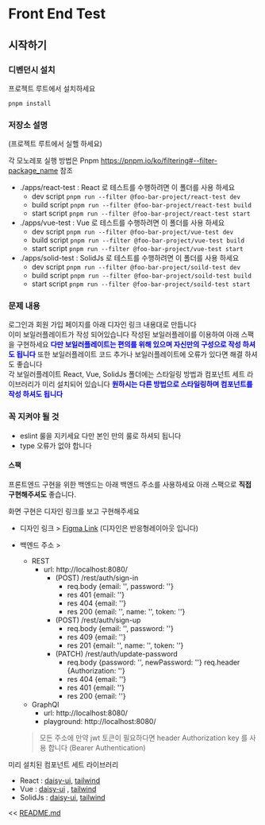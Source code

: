 # Front End Test

## 시작하기

### 디벤던시 설치
프로젝트 루트에서 설치하세요
```shell
pnpm install
```

### 저장소 설명

(프로젝트 루트에서 실핼 하세요)

각 모노레포 실행 방법은 Pnpm https://pnpm.io/ko/filtering#--filter-package_name 참조

- ./apps/react-test : React 로 테스트를 수행하려면 이 폴더를 사용 하세요
  - dev script `pnpm run --filter @foo-bar-project/react-test dev`
  - build script `pnpm run --filter @foo-bar-project/react-test build`
  - start script `pnpm run --filter @foo-bar-project/react-test start`
- ./apps/vue-test : Vue 로 테스트를 수행하려면 이 폴더를 사용 하세요
  - dev script `pnpm run --filter @foo-bar-project/vue-test dev`
  - build script `pnpm run --filter @foo-bar-project/vue-test build`
  - start script `pnpm run --filter @foo-bar-project/vue-test start`
- ./apps/solid-test : SolidJs 로 테스트를 수행하려면 이 폴더를 사용 하세요
  - dev script `pnpm run --filter @foo-bar-project/soild-test dev`
  - build script `pnpm run --filter @foo-bar-project/soild-test build`
  - start script `pnpm run --filter @foo-bar-project/soild-test start`

### 문제 내용

로그인과 회원 가입 페이지를 아래 디자인 링크 내용대로 만듭니다 \
이미 보일러플레이트가 작성 되어있습니다 작성된 보일러플레이를 이용하여 아래 스팩을 구현하세요
<strong style="color:blue">다만 보일러플레이트는 편의를 위해 있으며 자신만의 구성으로 작성 하셔도 됩니다</strong>
또한 보일러플레이트 코드 추가나 보일러플레이트에 오류가 있다면 해결 하셔도 좋습니다 \
각 보일러플레이트 React, Vue, SolidJs 폴더에는 스타일링 방법과 컴포넌트 세트 라이브러리가 미리 설치되어 있습니다
<strong style="color:blue">원하시는 다른 방법으로 스타일링하며 컴포넌트를 작성 하셔도 됩니다</strong>

### 꼭 지켜야 될 것
- eslint 룰을 지키세요 다만 본인 만의 룰로 하셔되 됩니다
- type 오류가 없야 합니다

#### 스팩

프론트엔드 구현을 위한 백엔드는 아래 백엔드 주소를 사용하세요 아래 스팩으로 <strong>직접 구현해주셔도</strong> 좋습니다.

화면 구현은 디자인 링크를 보고 구현해주세요 

- 디자인 링크 > [Figma Link](https://www.figma.com/file/rRh6du4JPZclkiuBqLS6xX/Fornt-End-Test?node-id=0%3A1)  (디자인은 반응형레이아웃 입니다)

- 백엔드 주소 >
    - REST
        - url: http://localhost:8080/
          - (POST) /rest/auth/sign-in
            - req.body {email: '<string>', password: '<string>'} 
            - res 401 {email: '<string>'}
            - res 404 {email: '<string>'}
            - res 200 {email: '<string>', name: '<string>', token: '<string>'}
          - (POST) /rest/auth/sign-up
            - req.body {email: '<string>', password: '<string>'}
            - res 409 {email: '<string>'}
            - res 201 {email: '<string>', name: '<string>', token: '<string>'}
          - (PATCH) /rest/auth/update-password
            - req.body {password: '<string>', newPassword: '<string>'} req.header {Authorization: '<jwt token>'}
            - res 404 {email: '<string>'}
            - res 401 {email: '<string>'}
            - res 200 {email: '<string>'}
    - GraphQl
        - url: http://localhost:8080/
        - playground: http://localhost:8080/
  
   > 모든 주소에 만약 jwt 토큰이 필요하다면 header Authorization key 를 사용 합니다 (Bearer Authentication)

미리 설치된 컴포넌트 세트 라이브러리

- React : [daisy-ui](https://daisyui.com/), [tailwind](https://tailwindcss.com/)
- Vue :  [daisy-ui](https://daisyui.com/) , [tailwind](https://tailwindcss.com/)
- SolidJs : [daisy-ui](https://daisyui.com/), [tailwind](https://tailwindcss.com/)

<< [README.md](README.md)
